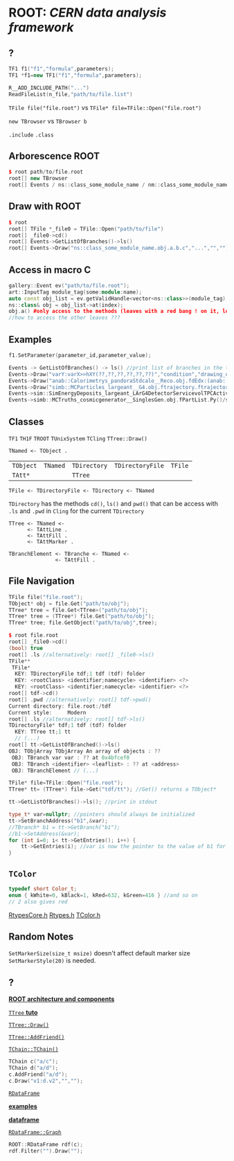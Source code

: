 # ROOT: *CERN data analysis framework*

## ?

```C++
TF1 f1("f1","formula",parameters); 
TF1 *f1=new TF1("f1","formula",parameters);

R__ADD_INCLUDE_PATH("...")
ReadFileList(n_file,"path/to/file.list")
```

`TFile file("file.root")` vs `TFile* file=TFile::Open("file.root")`

`new TBrowser` vs `TBrowser b`

`.include` `.class`

## Arborescence ROOT

```C++
$ root path/to/file.root
root[] new TBrowser
root[] Events / ns::class_some_module_name / nm::class_some_module_name.obj / a / b / c
```

## Draw with ROOT

```C++
$ root
root[] TFile *_file0 = TFile::Open("path/to/file")
root[] _file0->cd()
root[] Events->GetListOfBranches()->ls()
root[] Events->Draw("ns::class_some_module_name.obj.a.b.c","...","","")
```

## Access in macro C

```C++
gallery::Event ev("path/to/file.root");
art::InputTag module_tag(some:module:name);
auto const obj_list = ev.getValidHandle<vector<ns::class>>(module_tag);
ns::class& obj = obj_list->at(index);
obj.a() #only access to the methods (leaves with a red bang ! on it, leaves with names like ...()), thoses are only seen in TBrowser if larsoft was previously set up
//how to access the other leaves ???
```

## Examples

```C++
f1.SetParameter(parameter_id,parameter_value);

Events -> GetListOfBranches() -> ls() //print list of branches in the tree Events
Events->Draw("varY:varX>>hXY(??,??,??,??,??,??)","condition","drawing_option")
Events->Draw("anab::Calorimetrys_pandoraStdcalo__Reco.obj.fdEdx:(anab::Calorimetrys_pandoraStdcalo__Reco.obj.fRange-anab::Calorimetrys_pandoraStdcalo__Reco.obj.fResidualRange)","","colZ")
Events->Draw("simb::MCParticles_largeant__G4.obj.ftrajectory.ftrajectory.first.fP.fX:simb::MCParticles_largeant__G4.obj.ftrajectory.ftrajectory.first.fP.fY>>hXY(150,-125,25,300,100,400)","simb::MCParticles_largeant__G4.obj.fpdgCode==13","")
Events->sim::SimEnergyDeposits_largeant_LArG4DetectorServicevolTPCActive_G4Stage1.obj.startPos.fCoordinates.Theta()
Events->simb::MCTruths_cosmicgenerator__SinglesGen.obj.fPartList.Py()/simb::MCTruths_cosmicgenerator__SinglesGen.obj.fPartList.P()
```

## Classes

`TF1`
`TH1F`
`TROOT`
`TUnixSystem`
`TCling`
`TTree::Draw()`

```ROOT
TNamed <- TObject .
```

| | | | | |
| - | - | - | - | - |
| `TObject` | `TNamed` | `TDirectory` | `TDirectoryFile` | `TFile` |
| `TAtt*` | | `TTree` | | |

```ROOT
TFile <- TDirectoryFile <- TDirectory <- TNamed
```

`TDirectory` has the methods `cd()`, `ls()` and `pwd()` that can be access with `.ls` and `.pwd` in `Cling` for the current `TDirectory`

```ROOT
TTree <- TNamed <-
      <- TAttLine .
      <- TAttFill .
      <- TAttMarker .
```

```ROOT
TBranchElement <- TBranche <- TNamed <-
               <- TAttFill .
```

## File Navigation

```C++
TFile file("file.root");
TObject* obj = file.Get("path/to/obj");
TTree* tree = file.Get<TTree>("path/to/obj");
TTree* tree = (TTree*) file.Get("path/to/obj");
TTree* tree; file.GetObject("path/to/obj",tree);
```

```C++
$ root file.root
root[] _file0->cd()
(bool) true
root[] .ls //alternatively: root[] _file0->ls()
TFile**
 TFile*
  KEY: TDirectoryFile tdf;1 tdf (tdf) folder
  KEY: <rootClass> <identifier;namecycle> <identifier> <?>
  KEY: <rootClass> <identifier;namecycle> <identifier> <?>
root[] tdf->cd()
root[] .pwd //alternatively: root[] tdf->pwd()
Current directory: file.root:/tdf
Current style:     Modern
root[] .ls //alternatively: root[] tdf->ls()
TDirectoryFile* tdf;1 tdf (tdf) folder
  KEY: TTree tt;1 tt
  // (...)
root[] tt->GetListOfBranched()->ls()
OBJ: TObjArray TObjArray An array of objects : ??
 OBJ: TBranch var var : ?? at 0x4bfcef0
 OBJ: TBranch <identifier> <leaflist> : ?? at <address>
 OBJ: TBranchElement // (...)
```

```C++
TFile* file=TFile::Open("file.root");
TTree* tt= (TTree*) file->Get("tdf/tt"); //Get() returns a TObject*

tt->GetListOfBranches()->ls(); //print in stdout

type_t* var=nullptr; //pointers should always be initialized
tt->SetBranchAddress("b1",&var);
//TBranch* b1 = tt->GetBranch("b1");
//b1->SetAddress(&var);
for (int i=0; i< tt->GetEntries(); i++) {
    tt->GetEntries(i); //var is now the pointer to the value of b1 for the event #i
}

```

## `TColor`

```C++
typedef short Color_t;
enum { kWhite=0, kBlack=1, kRed=632, kGreen=416 } //and so on
// 2 also gives red
```

[RtypesCore.h](https://root.cern.ch/doc/master/RtypesCore_8h_source.html#l00092)
[Rtypes.h](https://root.cern.ch/doc/master/Rtypes_8h_source.html#l00065)
[TColor.h](https://root.cern.ch/doc/master/TColor_8h_source.html)

## Random Notes

`SetMarkerSize(size_t msize)` doesn't affect default marker size `SetMarkerStyle(20)` is needed.

## ?

[__ROOT architecture and components__](https://root.cern/manual/root_architecture_and_components/)

[`TTree` __tuto__](https://root.cern/manual/trees/#introducing-ttree)

[`TTree::Draw()`](https://root.cern.ch/doc/master/classTTree.html#a73450649dc6e54b5b94516c468523e45)

[`TTree::AddFriend()`](https://root.cern.ch/doc/master/classTTree.html#a011d362261b694ee7dd780bad21f030b)

[`TChain::TChain()`](https://root.cern.ch/doc/master/classTChain.html#a53f013071a6d8ebef98a19fefacb4160)

```C++
TChain c("a/c");
TChain d("a/d");
c.AddFriend("a/d");
c.Draw("v1:d.v2","","");
```

[`RDataFrame`](https://root.cern/doc/master/classROOT_1_1RDataFrame.html)

[__examples__](https://root.cern/doc/master/group__tutorial__dataframe.html)

[__dataframe__](https://root.cern/doc/master/group__dataframe.html)

[`RDataFrame::Graph`](https://root.cern/doc/master/classROOT_1_1RDF_1_1RInterface.html#a1ca9a94bece4767cac82968910afa02e)

```C++
ROOT::RDataFrame rdf(c);
rdf.Filter("").Draw("");
```

